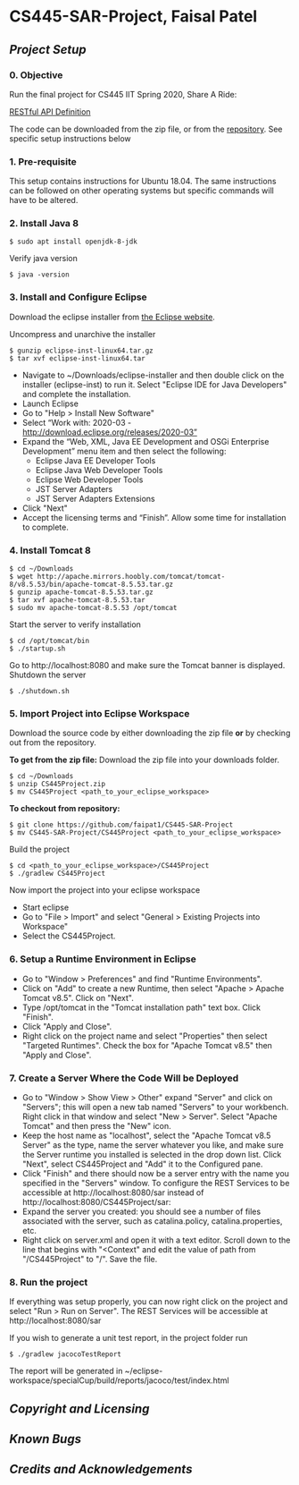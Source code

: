 # CS445-SAR-Project, Faisal Patel

## *Project Setup*

### 0. Objective
Run the final project for CS445 IIT Spring 2020, Share A Ride:

[RESTful API Definition](http://cs.iit.edu/~virgil/cs445/mail.spring2020/project/project-api.html)

The code can be downloaded from the zip file, or from the [repository](https://github.com/faipat1/CS445-SAR-Project).
See specific setup instructions below

### 1. Pre-requisite
This setup contains instructions for Ubuntu 18.04. The same instructions can be followed on other operating systems but specific commands will have to be altered.

### 2. Install Java 8
```
$ sudo apt install openjdk-8-jdk 
```
Verify java version
```
$ java -version
```

### 3. Install and Configure Eclipse
Download the eclipse installer from [the Eclipse website](https://www.eclipse.org/downloads/download.php?file=/oomph/epp/2020-03/R/eclipse-inst-linux64.tar.gz).

Uncompress and unarchive the installer
```
$ gunzip eclipse-inst-linux64.tar.gz
$ tar xvf eclipse-inst-linux64.tar
```
- Navigate to ~/Downloads/eclipse-installer and then double click on the installer (eclipse-inst) to run it. Select "Eclipse IDE for Java Developers" and complete the installation.
- Launch Eclipse
- Go to "Help > Install New Software"
- Select “Work with: 2020-03 - http://download.eclipse.org/releases/2020-03”
- Expand the “Web, XML, Java EE Development and OSGi Enterprise Development” menu item and then select the following:
  - Eclipse Java EE Developer Tools
  - Eclipse Java Web Developer Tools
  - Eclipse Web Developer Tools
  - JST Server Adapters
  - JST Server Adapters Extensions
- Click "Next"
- Accept the licensing terms and “Finish”. Allow some time for installation to complete.

### 4. Install Tomcat 8
```
$ cd ~/Downloads
$ wget http://apache.mirrors.hoobly.com/tomcat/tomcat-8/v8.5.53/bin/apache-tomcat-8.5.53.tar.gz
$ gunzip apache-tomcat-8.5.53.tar.gz
$ tar xvf apache-tomcat-8.5.53.tar
$ sudo mv apache-tomcat-8.5.53 /opt/tomcat
```
Start the server to verify installation
```
$ cd /opt/tomcat/bin
$ ./startup.sh
```
Go to http://localhost:8080 and make sure the Tomcat banner is displayed.
Shutdown the server
```
$ ./shutdown.sh
```

### 5. Import Project into Eclipse Workspace
Download the source code by either downloading the zip file **or** by checking out from the repository.

**To get from the zip file:**
Download the zip file into your downloads folder.
```
$ cd ~/Downloads
$ unzip CS445Project.zip
$ mv CS445Project <path_to_your_eclipse_workspace>
```

**To checkout from repository:**
```
$ git clone https://github.com/faipat1/CS445-SAR-Project
$ mv CS445-SAR-Project/CS445Project <path_to_your_eclipse_workspace>
```

Build the project
```
$ cd <path_to_your_eclipse_workspace>/CS445Project
$ ./gradlew CS445Project
```
Now import the project into your eclipse workspace
- Start eclipse
- Go to "File > Import" and select "General > Existing Projects into Workspace"
- Select the CS445Project.

### 6. Setup a Runtime Environment in Eclipse
- Go to "Window > Preferences"  and find "Runtime Environments".
- Click on "Add" to create a new Runtime, then select "Apache > Apache Tomcat v8.5". Click on "Next".
- Type /opt/tomcat in the "Tomcat installation path" text box. Click "Finish".
- Click "Apply and Close".
- Right click on the project name and select "Properties" then select "Targeted Runtimes". Check the box for "Apache Tomcat v8.5" then "Apply and Close".


### 7. Create a Server Where the Code Will be Deployed
- Go to "Window > Show View > Other" expand "Server" and click on "Servers"; this will open a new tab named "Servers" to your workbench. Right click in that window and select "New > Server". Select "Apache Tomcat" and then press the "New" icon.
- Keep the host name as "localhost", select the "Apache Tomcat v8.5 Server" as the type, name the server whatever you like, and make sure the Server runtime you installed is selected in the drop down list. Click "Next", select CS445Project and "Add" it to the Configured pane.
- Click "Finish" and there should now be a server entry with the name you specified in the "Servers" window.
To configure the REST Services to be accessible at http://localhost:8080/sar instead of http://localhost:8080/CS445Project/sar:
- Expand the server you created: you should see a number of files associated with the server, such as catalina.policy, catalina.properties, etc.
- Right click on server.xml and open it with a text editor. Scroll down to the line that begins with "<Context" and edit the value of path from "/CS445Project" to "/". Save the file.

### 8. Run the project
If everything was setup properly, you can now right click on the project and select "Run > Run on Server". The REST Services will be accessible at http://localhost:8080/sar

If you wish to generate a unit test report, in the project folder run
```
$ ./gradlew jacocoTestReport
```

The report will be generated in ~/eclipse-workspace/specialCup/build/reports/jacoco/test/index.html 


## *Copyright and Licensing*



## *Known Bugs*



## *Credits and Acknowledgements*

